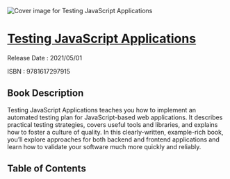 ![Cover image for Testing JavaScript Applications](https://imgdetail.ebookreading.net/cover/cover/202109/EB9781617297915.jpg)

[Testing JavaScript Applications](https://ebookreading.net/view/book/Testing+JavaScript+Applications-EB9781617297915_1.html "Testing JavaScript Applications")
====================================================================================================================

Release Date : 2021/05/01

ISBN : 9781617297915

Book Description
-----------------

Testing JavaScript Applications teaches you how to implement an automated testing plan for JavaScript-based web applications. It describes practical testing strategies, covers useful tools and libraries, and explains how to foster a culture of quality.  In this clearly-written, example-rich book, you’ll explore approaches for both backend and frontend applications and learn how to validate your software much more quickly and reliably.
  
  

Table of Contents
-----------------

